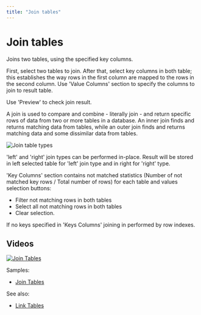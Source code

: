 ```yaml
---
title: "Join tables"
---
```

<!-- SUBTITLE: -->

# Join tables

Joins two tables, using the specified key columns.

First, select two tables to join. After that, select key columns in both table; this establishes the way rows in the
first column are mapped to the rows in the second column. Use 'Value Columns' section to specify the columns to join to
result table.

Use 'Preview' to check join result.

A join is used to compare and combine - literally join - and return specific rows of data from two or more tables in a
database. An inner join finds and returns matching data from tables, while an outer join finds and returns matching data
and some dissimilar data from tables.

![Join table types](../uploads/dialogs/join-tables-types.png "Join table types")

'left' and 'right' join types can be performed in-place. Result will be stored in left selected table for
'left' join type and in right for 'right' type.

'Key Columns' section contains not matched statistics (Number of not matched key rows / Total number of rows)
for each table and values selection buttons:

* Filter not matching rows in both tables
* Select all not matching rows in both tables
* Clear selection.

If no keys specified in 'Keys Columns' joining in performed by row indexes.

## Videos

[![Join Tables](../uploads/youtube/join_tables.png "Open on Youtube")](https://www.youtube.com/watch?v=dlbK2Zo-eng)

Samples:

* [Join Tables](https://public.datagrok.ai/js/samples/data-frame/join-link/join-tables)

See also:

* [Link Tables](../explore/link-tables.md)
